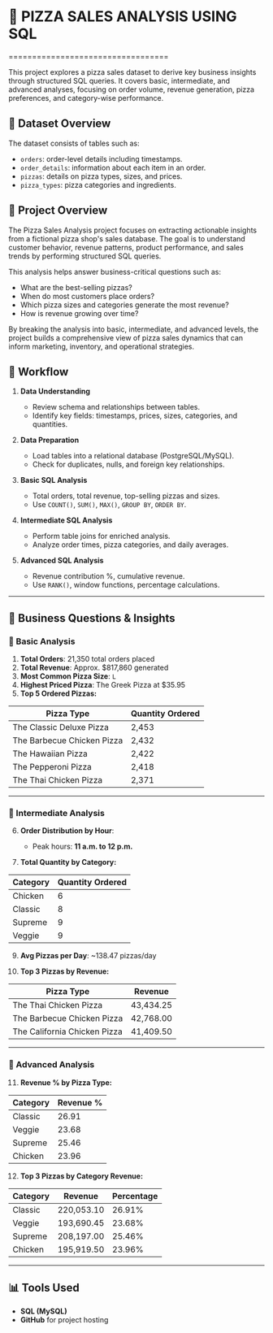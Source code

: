 # 🍕 PIZZA SALES ANALYSIS USING SQL
==================================

This project explores a pizza sales dataset to derive key business insights through structured SQL queries. It covers basic, intermediate, and advanced analyses, focusing on order volume, revenue generation, pizza preferences, and category-wise performance.

## 📂 Dataset Overview
The dataset consists of tables such as:
- `orders`: order-level details including timestamps.
- `order_details`: information about each item in an order.
- `pizzas`: details on pizza types, sizes, and prices.
- `pizza_types`: pizza categories and ingredients.

## 📌 Project Overview
The Pizza Sales Analysis project focuses on extracting actionable insights from a fictional pizza shop's sales database. The goal is to understand customer behavior, revenue patterns, product performance, and sales trends by performing structured SQL queries.

This analysis helps answer business-critical questions such as:
- What are the best-selling pizzas?
- When do most customers place orders?
- Which pizza sizes and categories generate the most revenue?
- How is revenue growing over time?

By breaking the analysis into basic, intermediate, and advanced levels, the project builds a comprehensive view of pizza sales dynamics that can inform marketing, inventory, and operational strategies.

## 🔄 Workflow
1. **Data Understanding**
   - Review schema and relationships between tables.
   - Identify key fields: timestamps, prices, sizes, categories, and quantities.

2. **Data Preparation**
   - Load tables into a relational database (PostgreSQL/MySQL).
   - Check for duplicates, nulls, and foreign key relationships.

3. **Basic SQL Analysis**
   - Total orders, total revenue, top-selling pizzas and sizes.
   - Use `COUNT()`, `SUM()`, `MAX()`, `GROUP BY`, `ORDER BY`.

4. **Intermediate SQL Analysis**
   - Perform table joins for enriched analysis.
   - Analyze order times, pizza categories, and daily averages.

5. **Advanced SQL Analysis**
   - Revenue contribution %, cumulative revenue.
   - Use `RANK()`, window functions, percentage calculations.

---

## 🧠 Business Questions & Insights

### 🔹 Basic Analysis
1. **Total Orders**: 21,350 total orders placed  
2. **Total Revenue**: Approx. $817,860 generated  
3. **Most Common Pizza Size**: `L`  
4. **Highest Priced Pizza**: The Greek Pizza at $35.95  
5. **Top 5 Ordered Pizzas:**

| Pizza Type                   | Quantity Ordered |
|-----------------------------|------------------|
| The Classic Deluxe Pizza    | 2,453            |
| The Barbecue Chicken Pizza  | 2,432            |
| The Hawaiian Pizza          | 2,422            |
| The Pepperoni Pizza         | 2,418            |
| The Thai Chicken Pizza      | 2,371            |

---

### 🔸 Intermediate Analysis

6. **Order Distribution by Hour**:  
   - Peak hours: **11 a.m. to 12 p.m.**

7. **Total Quantity by Category:**

| Category   | Quantity Ordered |
|------------|------------------|
| Chicken    | 6                |
| Classic    | 8                |
| Supreme    | 9                |
| Veggie     | 9                |

9. **Avg Pizzas per Day**: ~138.47 pizzas/day

10. **Top 3 Pizzas by Revenue:**

| Pizza Type                  | Revenue   |
|----------------------------|-----------|
| The Thai Chicken Pizza     | 43,434.25 |
| The Barbecue Chicken Pizza | 42,768.00 |
| The California Chicken Pizza| 41,409.50 |

---

### 🔺 Advanced Analysis

11. **Revenue % by Pizza Type:**

| Category | Revenue % |
|----------|-----------|
| Classic  | 26.91     |
| Veggie   | 23.68     |
| Supreme  | 25.46     |
| Chicken  | 23.96     |

12. **Top 3 Pizzas by Category Revenue:**

| Category | Revenue              | Percentage |
|----------|----------------------|------------|
| Classic  | 220,053.10           | 26.91%     |
| Veggie   | 193,690.45           | 23.68%     |
| Supreme  | 208,197.00           | 25.46%     |
| Chicken  | 195,919.50           | 23.96%     |

---

## 📊 Tools Used
- **SQL (MySQL)**
- **GitHub** for project hosting
